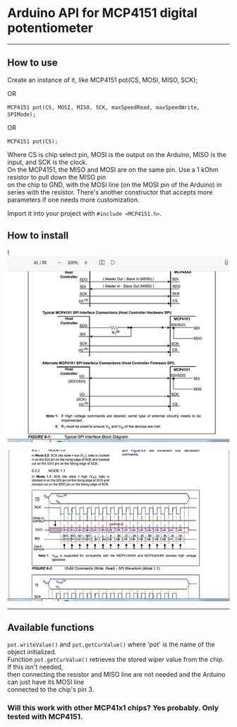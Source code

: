 # Arduino API for MCP4151 digital potentiometer

---

## How to use

Create an instance of it, like MCP4151 pot(CS, MOSI, MISO, SCK); 

OR

    MCP4151 pot(CS, MOSI, MISO, SCK, maxSpeedRead, maxSpeedWrite, SPIMode);
OR 

    MCP4151 pot(CS);

Where CS is chip select pin, MOSI is the output on the Arduino, MISO is the input, and SCK is the clock.  
On the MCP4151, the MISO and MOSI are on the same pin. Use a 1 kOhm resistor to pull down the MISO pin  
on the chip to GND, with the MOSI line (on the MOSI pin of the Arduino) in series with the resistor.
There's another constructor that accepts more parameters if one needs more customization.  

Import it into your project with `#include <MCP4151.h>`.  

## How to install
!![Alt text](https://github.com/UA6EM/MCP4151/blob/mpgsp/DOC/mcp41x1_install.jpeg)

![Alt text](https://github.com/UA6EM/MCP4151/blob/mpgsp/DOC/mcp41x1_spi.jpeg)


---

## Available functions

`pot.writeValue()` and `pot.getCurValue()` where 'pot' is the name of the object initialized.  
Function `pot.getCurValue()` retrieves the stored wiper value from the chip. If this isn't needed,  
then connecting the resistor and MISO line are not needed and the Arduino can just have its MOSI line  
connected to the chip's pin 3.

### Will this work with other MCP41x1 chips? Yes probably. Only tested with MCP4151.
